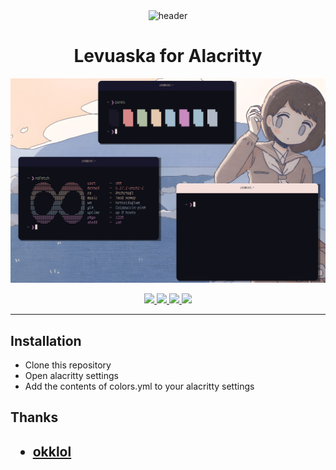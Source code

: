 <div align="center">
    <img src="https://github.com/levuaska.png" height="200" alt="header"/>
    <h1>Levuaska for Alacritty</h1>
    <img src="assets/example.png"/>
    <p></p>
    <a href="https://github.com/levuaska/template/stargazers">
        <img src="https://img.shields.io/github/stars/levuaska/template?colorA=0f0f17&colorB=%23afbea2&style=for-the-badge">
    </a>
    <a href="https://github.com/levuaska/template/network/members/">
        <img src="https://badges.pufler.dev/updated/levuaska/template?style=for-the-badge&color=e4c9af&logoColor=white&labelColor=0f0f17">
    <a href="https://github.com/levuaska/template">
    	<img src="https://img.shields.io/github/repo-size/levuaska/template?colorA=0f0f17&colorB=%23b5e8e0&label=size&style=for-the-badge">
    </a>
    <a href="https://github.com/levuaska/template/blob/main/LICENSE">
    	<img src="https://img.shields.io/github/license/levuaska/template?colorA=0f0f17&colorB=%23d78787&style=for-the-badge&logoColor=white">
    </a>
</div>
<hr>

<h2>Installation</h2>
  
- Clone this repository
- Open alacritty settings
- Add the contents of colors.yml to your alacritty settings
  
<h2>Thanks<h2>

- [okklol](https://github.com/okklol)


